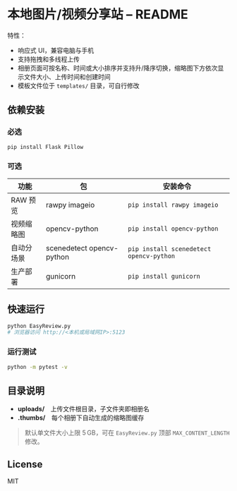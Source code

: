 # 本地图片/视频分享站 – README

特性：
- 响应式 UI，兼容电脑与手机
- 支持拖拽和多线程上传
- 相册页面可按名称、时间或大小排序并支持升/降序切换，缩略图下方依次显示文件大小、上传时间和创建时间
- 模板文件位于 `templates/` 目录，可自行修改

## 依赖安装
### 必选
```bash
pip install Flask Pillow
```

### 可选
| 功能 | 包 | 安装命令 |
|------|----|-----------|
| RAW 预览 | rawpy imageio | `pip install rawpy imageio` |
| 视频缩略图 | opencv-python | `pip install opencv-python` |
| 自动分场景 | scenedetect opencv-python | `pip install scenedetect opencv-python` |
| 生产部署 | gunicorn | `pip install gunicorn` |

## 快速运行
```bash
python EasyReview.py
# 浏览器访问 http://<本机或局域网IP>:5123
```

### 运行测试
```bash
python -m pytest -v
```

## 目录说明
- **uploads/** 上传文件根目录，子文件夹即相册名  
- **.thumbs/** 每个相册下自动生成的缩略图缓存  

> 默认单文件大小上限 5 GB，可在 `EasyReview.py` 顶部 `MAX_CONTENT_LENGTH` 修改。

## License
MIT
